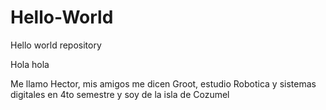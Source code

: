 # Hello-World
Hello world repository 


Hola hola

Me llamo Hector, mis amigos me dicen Groot, estudio Robotica y sistemas digitales en 4to semestre y soy de la isla de Cozumel  
